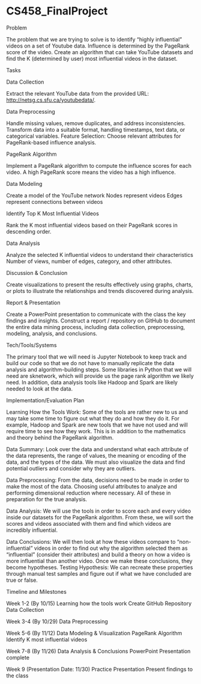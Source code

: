# CS458_FinalProject

Problem

The problem that we are trying to solve is to identify “highly influential” videos on a set of Youtube data. Influence is determined by the PageRank score of the video. Create an algorithm that can take YouTube datasets and find the K (determined by user) most influential videos in the dataset.

Tasks

Data Collection

Extract the relevant YouTube data from the provided URL: http://netsg.cs.sfu.ca/youtubedata/.

Data Preprocessing

Handle missing values, remove duplicates, and address inconsistencies.
Transform data into a suitable format, handling timestamps, text data, or categorical variables.
Feature Selection: Choose relevant attributes for PageRank-based influence analysis.

PageRank Algorithm

Implement a PageRank algorithm to compute the influence scores for each video.
A high PageRank score means the video has a high influence.

Data Modeling

Create a model of the YouTube network
Nodes represent videos
Edges represent connections between videos

Identify Top K Most Influential Videos

Rank the K most influential videos based on their PageRank scores in descending order.

Data Analysis

Analyze the selected K influential videos to understand their characteristics 
Number of views, number of edges, category, and other attributes.

Discussion & Conclusion

Create visualizations to present the results effectively using graphs, charts, or plots to illustrate the relationships and trends discovered during analysis.

Report & Presentation

Create a PowerPoint presentation to communicate with the class the key findings and insights.
Construct a report / repository on GitHub to document the entire data mining process, including data collection, preprocessing, modeling, analysis, and conclusions.


Tech/Tools/Systems

The primary tool that we will need is Jupyter Notebook to keep track and build our code so that we do not have to manually replicate the data analysis and algorithm-building steps. Some libraries in Python that we will need are sknetwork, which will provide us the page rank algorithm we likely need. In addition, data analysis tools like Hadoop and Spark are likely needed to look at the data.


Implementation/Evaluation Plan

Learning How the Tools Work: Some of the tools are rather new to us and may take some time to figure out what they do and how they do it. For example, Hadoop and
Spark are new tools that we have not used and will require time to see how they work. This is in addition to the mathematics and theory behind the PageRank algorithm.

Data Summary: Look over the data and understand what each attribute of the data represents, the range of values, the meaning or encoding of the data, and the types of the data. We must also visualize the data and find potential outliers and consider why they are outliers.

Data Preprocessing: From the data, decisions need to be made in order to make the most of the data. Choosing useful attributes to analyze and performing dimensional reduction where necessary. All of these in preparation for the true analysis.

Data Analysis: We will use the tools in order to score each and every video inside our datasets for the PageRank algorithm. From these, we will sort the scores and videos associated with them and find which videos are incredibly influential. 

Data Conclusions: We will then look at how these videos compare to “non-influential” videos in order to find out why the algorithm selected them as “influential” (consider their attributes) and build a theory on how a video is more influential than another video. Once we make these conclusions, they become hypotheses. Testing Hypothesis: We can recreate these properties through manual test samples and figure out if what we have concluded are true or false.


Timeline and Milestones

Week 1-2 (By 10/15)
Learning how the tools work
Create GitHub Repository
Data Collection

Week 3-4 (By 10/29)
Data Preprocessing

Week 5-6 (By 11/12)
Data Modeling & Visualization
PageRank Algorithm
Identify K most influential videos

Week 7-8 (By 11/26)
Data Analysis & Conclusions
PowerPoint Presentation complete

Week 9 (Presentation Date: 11/30)
Practice Presentation
Present findings to the class
